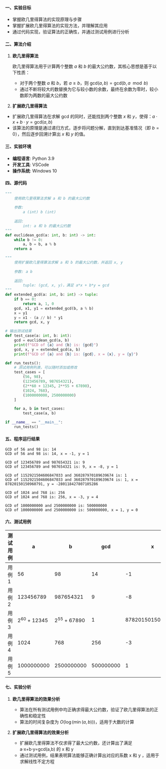 #### 一、实验目标

- 掌握欧几里得算法的实现原理与步骤
- 掌握扩展欧几里得算法的实现方法，并理解其应用
- 通过代码实现，验证算法的正确性，并通过测试用例进行分析
#### 二、算法介绍

1. **欧几里得算法**
   
   欧几里得算法用于计算两个整数 $a$ 和 $b$ 的最大公约数，其核心思想是基于以下性质：
   - 对于两个整数 $a$ 和 $b$，若 $a \geq b$，则 $\text{gcd}(a, b) = \text{gcd}( b,a\mod b)$
   - 通过不断将较大的数替换为它与较小数的余数，最终在余数为零时，较小数即为两数的最大公约数

2. **扩展欧几里得算法**

  - 扩展欧几里得算法在求解 gcd 的同时，还能找到两个整数 $x$ 和 $y$，使得：$a \cdot x + b \cdot y = \text{gcd}(a, b)$
  - 该算法的原理是通过递归方式，逐步将问题分解，直到到达基准情况（即 $b = 0$），然后逐步回溯计算出 $x$ 和 $y$ 的值。
#### 三、实验环境

- **编程语言**: Python 3.9
- **开发工具**: VSCode
- **操作系统**: Windows 10
#### 四、源代码
```python
"""
    使用欧几里得算法求解 a 和 b 的最大公约数
    
    参数:
        a (int) b (int)
    
    返回:
        int: a 和 b 的最大公约数
"""
def euclidean_gcd(a: int, b: int) -> int:
    while b != 0:
        a, b = b, a % b
    return a

"""
    使用扩展欧几里得算法求解 a 和 b 的最大公约数，并返回 x, y 
    
    参数: a b
    
    返回:
        tuple: (gcd, x, y)，满足 a*x + b*y = gcd
"""
def extended_gcd(a: int, b: int) -> tuple:
    if b == 0:
        return a, 1, 0
    gcd, x1, y1 = extended_gcd(b, a % b)
    x = y1
    y = x1 - (a // b) * y1
    return gcd, x, y

# 输出测试结果
def test_case(a: int, b: int):
    gcd = euclidean_gcd(a, b)
    print(f"GCD of {a} and {b} is: {gcd}")
    gcd, x, y = extended_gcd(a, b)
    print(f"GCD of {a} and {b} is: {gcd}, x = {x}, y = {y}")

def run_tests():
    # 测试用例列表，可以随时添加或修改
    test_cases = [
        (56, 98),
        (123456789, 987654321),
        (2**60 + 12345, 2**55 + 67890),
        (1024, 768),
        (1000000000, 2500000000)
    ]

    for a, b in test_cases:
        test_case(a, b)

if __name__ == "__main__":
    run_tests()
```
#### 五、程序运行结果
```
GCD of 56 and 98 is: 14
GCD of 56 and 98 is: 14, x = -1, y = 1

GCD of 123456789 and 987654321 is: 9
GCD of 123456789 and 987654321 is: 9, x = -8, y = 1

GCD of 1152921504606847033 and 360287970189639674 is: 1
GCD of 1152921504606847033 and 360287970189639674 is: 1, x = 87820150150960791, y = -280118427807105286

GCD of 1024 and 768 is: 256
GCD of 1024 and 768 is: 256, x = -3, y = 4

GCD of 1000000000 and 2500000000 is: 500000000
GCD of 1000000000 and 2500000000 is: 500000000, x = 1, y = 0
```
#### 六、测试用例

| 测试用例 | a                | b                | gcd       | x                 | y                   |
| ---- | ---------------- | ---------------- | --------- | ----------------- | ------------------- |
| 用例 1 | 56               | 98               | 14        | -1                | 1                   |
| 用例 2 | 123456789        | 987654321        | 9         | -8                | 1                   |
| 用例 3 | $2^{60}$ + 12345 | $2^{55}$ + 67890 | 1         | 87820150150960791 | -280118427807105286 |
| 用例 4 | 1024             | 768              | 256       | -3                | 4                   |
| 用例 5 | 1000000000       | 2500000000       | 500000000 | 1                 | 0                   |
#### 七、实验分析

1. **欧几里得算法的效果分析**
   - 算法在所有测试用例中均正确求得最大公约数，验证了欧几里得算法的正确性和稳定性
   - 算法的时间复杂度为 $O(\log(\min(a, b)))$，适用于大数的计算

2. **扩展欧几里得算法的效果分析**
   - 扩展欧几里得算法不仅求得了最大公约数，还计算出了满足 a⋅x+b⋅y=gcd(a,b) 的 x  和 y 
   - 通过测试用例，结果表明算法能够正确计算出对应的系数 x  和 y ，适用于求解线性不定方程

